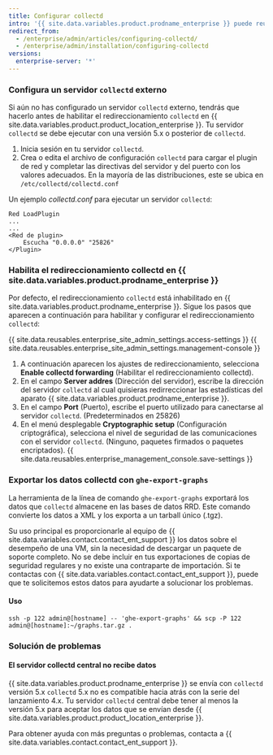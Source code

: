 ```yaml
---
title: Configurar collectd
intro: '{{ site.data.variables.product.prodname_enterprise }} puede reunir datos con `collectd` y enviarlos a un servidor `collectd` externo. Entre otras métricas, reunimos un conjunto estándar de datos, como la utilización de la CPU, el consumo de memoria y de disco, el tráfico y los errores de la interfaz de red y la carga general de la VM.'
redirect_from:
  - /enterprise/admin/articles/configuring-collectd/
  - /enterprise/admin/installation/configuring-collectd
versions:
  enterprise-server: '*'
---
```


### Configura un servidor `collectd` externo

Si aún no has configurado un servidor `collectd` externo, tendrás que hacerlo antes de habilitar el redireccionamiento `collectd` en {{ site.data.variables.product.product_location_enterprise }}. Tu servidor `collectd` se debe ejecutar con una versión 5.x o posterior de `collectd`.

1. Inicia sesión en tu servidor `collectd`.
2. Crea o edita el archivo de configuración `collectd` para cargar el plugin de red y completar las directivas del servidor y del puerto con los valores adecuados. En la mayoría de las distribuciones, este se ubica en `/etc/collectd/collectd.conf`

Un ejemplo *collectd.conf* para ejecutar un servidor `collectd`:

    Red LoadPlugin
    ...
    ...
    <Red de plugin>
        Escucha "0.0.0.0" "25826"
    </Plugin>

### Habilita el redireccionamiento collectd en {{ site.data.variables.product.prodname_enterprise }}

Por defecto, el redireccionamiento `collectd` está inhabilitado en {{ site.data.variables.product.prodname_enterprise }}. Sigue los pasos que aparecen a continuación para habilitar y configurar el redireccionamiento `collectd`:

{{ site.data.reusables.enterprise_site_admin_settings.access-settings }}
{{ site.data.reusables.enterprise_site_admin_settings.management-console }}
1. A continuación aparecen los ajustes de redireccionamiento, selecciona **Enable collectd forwarding** (Habilitar el redireccionamiento collectd).
1. En el campo **Server addres** (Dirección del servidor), escribe la dirección del servidor `collectd` al cual quisieras redirreccionar las estadísticas del aparato {{ site.data.variables.product.prodname_enterprise }}.
1. En el campo **Port** (Puerto), escribe el puerto utilizado para canectarse al servidor `collectd`. (Predeterminados en 25826)
1. En el menú desplegable **Cryptographic setup** (Configuración criptográfica), selecciona el nivel de seguridad de las comunicaciones con el servidor `collectd`. (Ninguno, paquetes firmados o paquetes encriptados).
{{ site.data.reusables.enterprise_management_console.save-settings }}

### Exportar los datos collectd con `ghe-export-graphs`

La herramienta de la línea de comando `ghe-export-graphs` exportará los datos que `collectd` almacene en las bases de datos RRD. Este comando convierte los datos a XML y los exporta a un tarball único (.tgz).

Su uso principal es proporcionarle al equipo de {{ site.data.variables.contact.contact_ent_support }} los datos sobre el desempeño de una VM, sin la necesidad de descargar un paquete de soporte completo. No se debe incluir en tus exportaciones de copias de seguridad regulares y no existe una contraparte de importación. Si te contactas con {{ site.data.variables.contact.contact_ent_support }}, puede que te solicitemos estos datos para ayudarte a solucionar los problemas.

#### Uso

```shell
ssh -p 122 admin@[hostname] -- 'ghe-export-graphs' && scp -P 122 admin@[hostname]:~/graphs.tar.gz .
```

### Solución de problemas

#### El servidor collectd central no recibe datos

{{ site.data.variables.product.prodname_enterprise }} se envía con `collectd` versión 5.x `collectd` 5.x no es compatible hacia atrás con la serie del lanzamiento 4.x. Tu servidor `collectd` central debe tener al menos la versión 5.x para aceptar los datos que se envían desde {{ site.data.variables.product.product_location_enterprise }}.

Para obtener ayuda con más preguntas o problemas, contacta a {{ site.data.variables.contact.contact_ent_support }}.
